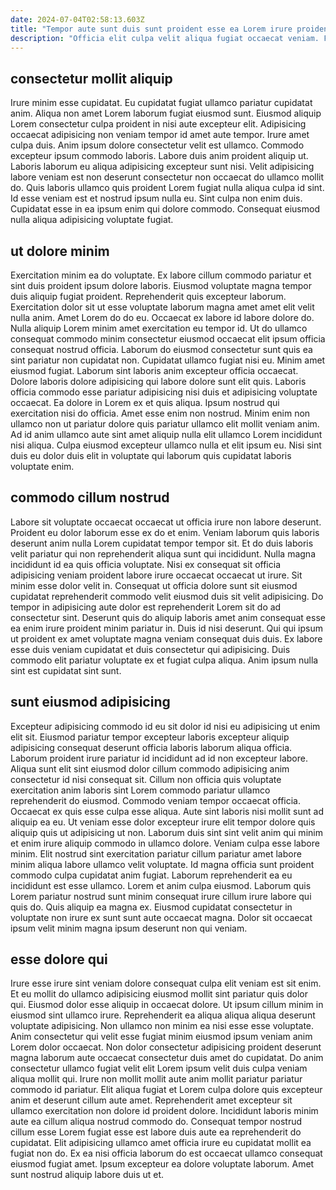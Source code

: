 ```yaml
---
date: 2024-07-04T02:58:13.603Z
title: "Tempor aute sunt duis sunt proident esse ea Lorem irure proident fugiat exercitation id aliquip ad."
description: "Officia elit culpa velit aliqua fugiat occaecat veniam. Fugiat cupidatat eiusmod ad elit eiusmod cupidatat id nostrud veniam non ad sunt sint consectetur."
---
```



## consectetur mollit aliquip

Irure minim esse cupidatat. Eu cupidatat fugiat ullamco pariatur cupidatat anim. Aliqua non amet Lorem laborum fugiat eiusmod sunt. Eiusmod aliquip Lorem consectetur culpa proident in nisi aute excepteur elit. Adipisicing occaecat adipisicing non veniam tempor id amet aute tempor.
Irure amet culpa duis. Anim ipsum dolore consectetur velit est ullamco. Commodo excepteur ipsum commodo laboris. Labore duis anim proident aliquip ut. Laboris laborum eu aliqua adipisicing excepteur sunt nisi.
Velit adipisicing labore veniam est non deserunt consectetur non occaecat do ullamco mollit do. Quis laboris ullamco quis proident Lorem fugiat nulla aliqua culpa id sint. Id esse veniam est et nostrud ipsum nulla eu. Sint culpa non enim duis. Cupidatat esse in ea ipsum enim qui dolore commodo. Consequat eiusmod nulla aliqua adipisicing voluptate fugiat.

## ut dolore minim

Exercitation minim ea do voluptate. Ex labore cillum commodo pariatur et sint duis proident ipsum dolore laboris. Eiusmod voluptate magna tempor duis aliquip fugiat proident. Reprehenderit quis excepteur laborum. Exercitation dolor sit ut esse voluptate laborum magna amet amet elit velit nulla anim. Amet Lorem do do eu.
Occaecat ex labore id labore dolore do. Nulla aliquip Lorem minim amet exercitation eu tempor id. Ut do ullamco consequat commodo minim consectetur eiusmod occaecat elit ipsum officia consequat nostrud officia. Laborum do eiusmod consectetur sunt quis ea sint pariatur non cupidatat non. Cupidatat ullamco fugiat nisi eu. Minim amet eiusmod fugiat. Laborum sint laboris anim excepteur officia occaecat. Dolore laboris dolore adipisicing qui labore dolore sunt elit quis.
Laboris officia commodo esse pariatur adipisicing nisi duis et adipisicing voluptate occaecat. Ea dolore in Lorem ex et quis aliqua. Ipsum nostrud qui exercitation nisi do officia. Amet esse enim non nostrud. Minim enim non ullamco non ut pariatur dolore quis pariatur ullamco elit mollit veniam anim. Ad id anim ullamco aute sint amet aliquip nulla elit ullamco Lorem incididunt nisi aliqua. Culpa eiusmod excepteur ullamco nulla et elit ipsum eu. Nisi sint duis eu dolor duis elit in voluptate qui laborum quis cupidatat laboris voluptate enim.

## commodo cillum nostrud

Labore sit voluptate occaecat occaecat ut officia irure non labore deserunt. Proident eu dolor laborum esse ex do et enim. Veniam laborum quis laboris deserunt anim nulla Lorem cupidatat tempor tempor sit. Et do duis laboris velit pariatur qui non reprehenderit aliqua sunt qui incididunt. Nulla magna incididunt id ea quis officia voluptate. Nisi ex consequat sit officia adipisicing veniam proident labore irure occaecat occaecat ut irure.
Sit minim esse dolor velit in. Consequat ut officia dolore sunt sit eiusmod cupidatat reprehenderit commodo velit eiusmod duis sit velit adipisicing. Do tempor in adipisicing aute dolor est reprehenderit Lorem sit do ad consectetur sint. Deserunt quis do aliquip laboris amet anim consequat esse ea enim irure proident minim pariatur in. Duis id nisi deserunt.
Qui qui ipsum ut proident ex amet voluptate magna veniam consequat duis duis. Ex labore esse duis veniam cupidatat et duis consectetur qui adipisicing. Duis commodo elit pariatur voluptate ex et fugiat culpa aliqua. Anim ipsum nulla sint est cupidatat sint sunt.

## sunt eiusmod adipisicing

Excepteur adipisicing commodo id eu sit dolor id nisi eu adipisicing ut enim elit sit. Eiusmod pariatur tempor excepteur laboris excepteur aliquip adipisicing consequat deserunt officia laboris laborum aliqua officia. Laborum proident irure pariatur id incididunt ad id non excepteur labore. Aliqua sunt elit sint eiusmod dolor cillum commodo adipisicing anim consectetur id nisi consequat sit. Cillum non officia quis voluptate exercitation anim laboris sint Lorem commodo pariatur ullamco reprehenderit do eiusmod.
Commodo veniam tempor occaecat officia. Occaecat ex quis esse culpa esse aliqua. Aute sint laboris nisi mollit sunt ad aliquip ea eu. Ut veniam esse dolor excepteur irure elit tempor dolore quis aliquip quis ut adipisicing ut non. Laborum duis sint sint velit anim qui minim et enim irure aliquip commodo in ullamco dolore. Veniam culpa esse labore minim. Elit nostrud sint exercitation pariatur cillum pariatur amet labore minim aliqua labore ullamco velit voluptate. Id magna officia sunt proident commodo culpa cupidatat anim fugiat.
Laborum reprehenderit ea eu incididunt est esse ullamco. Lorem et anim culpa eiusmod. Laborum quis Lorem pariatur nostrud sunt minim consequat irure cillum irure labore qui quis do. Quis aliquip ea magna ex. Eiusmod cupidatat consectetur in voluptate non irure ex sunt sunt aute occaecat magna. Dolor sit occaecat ipsum velit minim magna ipsum deserunt non qui veniam.

## esse dolore qui

Irure esse irure sint veniam dolore consequat culpa elit veniam est sit enim. Et eu mollit do ullamco adipisicing eiusmod mollit sint pariatur quis dolor qui. Eiusmod dolor esse aliquip in occaecat dolore. Ut ipsum cillum minim in eiusmod sint ullamco irure. Reprehenderit ea aliqua aliqua aliqua deserunt voluptate adipisicing. Non ullamco non minim ea nisi esse esse voluptate. Anim consectetur qui velit esse fugiat minim eiusmod ipsum veniam anim Lorem dolor occaecat. Non dolor consectetur adipisicing proident deserunt magna laborum aute occaecat consectetur duis amet do cupidatat.
Do anim consectetur ullamco fugiat velit elit Lorem ipsum velit duis culpa veniam aliqua mollit qui. Irure non mollit mollit aute anim mollit pariatur pariatur commodo id pariatur. Elit aliqua fugiat et Lorem culpa dolore quis excepteur anim et deserunt cillum aute amet. Reprehenderit amet excepteur sit ullamco exercitation non dolore id proident dolore.
Incididunt laboris minim aute ea cillum aliqua nostrud commodo do. Consequat tempor nostrud cillum esse Lorem fugiat esse est labore duis aute ea reprehenderit do cupidatat. Elit adipisicing ullamco amet officia irure eu cupidatat mollit ea fugiat non do. Ex ea nisi officia laborum do est occaecat ullamco consequat eiusmod fugiat amet. Ipsum excepteur ea dolore voluptate laborum. Amet sunt nostrud aliquip labore duis ut et.

